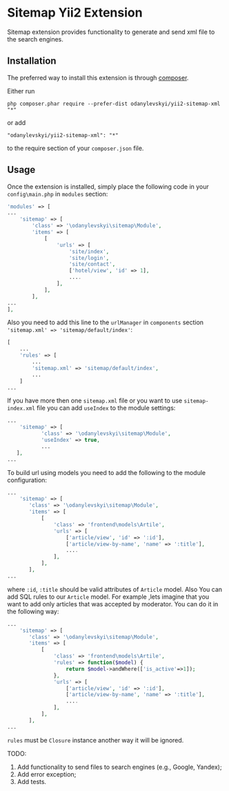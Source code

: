 Sitemap Yii2 Extension
======================
Sitemap extension provides functionality to generate and send xml file to the search engines.

Installation
------------

The preferred way to install this extension is through [composer](http://getcomposer.org/download/).

Either run

```
php composer.phar require --prefer-dist odanylevskyi/yii2-sitemap-xml "*"
```

or add

```
"odanylevskyi/yii2-sitemap-xml": "*"
```

to the require section of your `composer.json` file.


Usage
-----

Once the extension is installed, simply place the following code in your `config\main.php` in `modules` section:

```php
'modules' => [
...
    'sitemap' => [
        'class' => '\odanylevskyi\sitemap\Module',
        'items' => [
            [
                'urls' => [
                    'site/index',
                    'site/login',
                    'site/contact',
                    ['hotel/view', 'id' => 1],
                    ....
                ],
            ],
        ],
...
],
```
Also you need to add this line to the `urlManager` in `components` section `'sitemap.xml' => 'sitemap/default/index'`: 
```php
[
    ...
    'rules' => [
        ...
        'sitemap.xml' => 'sitemap/default/index',
        ...
    ]
...
```

If you have more then one `sitemap.xml` file or you want to use `sitemap-index.xml` file you can add `useIndex` to the module settings: 
```php
...
    'sitemap' => [
           'class' => '\odanylevskyi\sitemap\Module',
           'useIndex' => true,
           ...
   ],
...
```

To build url using models you need to add the following to the module configuration: 
 ```php
 ...
     'sitemap' => [
        'class' => '\odanylevskyi\sitemap\Module',
        'items' => [
            [
                'class' => 'frontend\models\Artile',
                'urls' => [
                    ['article/view', 'id' => ':id'],
                    ['article/view-by-name', 'name' => ':title'],
                    ....
                ],
            ],
        ],
 ...
 ```
 where `:id`, `:title` should be valid attributes of `Article` model.
 Also You can add SQL rules to our `Article` model. For example ,lets imagine that you want to add only articles that was accepted by moderator. You can do it in the following way: 
 ```php
 ...
     'sitemap' => [
        'class' => '\odanylevskyi\sitemap\Module',
        'items' => [
            [
                'class' => 'frontend\models\Artile', 
                'rules' => function($model) {
                    return $model->andWhere(['is_active'=>1]);
                },
                'urls' => [
                    ['article/view', 'id' => ':id'],
                    ['article/view-by-name', 'name' => ':title'],
                    ....
                ],
            ],
        ],
 ...
 ``` 
`rules` must be `Closure` instance another way it will be ignored.
 
 TODO: 
  1. Add functionality to send files to search engines (e.g., Google, Yandex);
  2. Add error exception;
  3. Add tests.